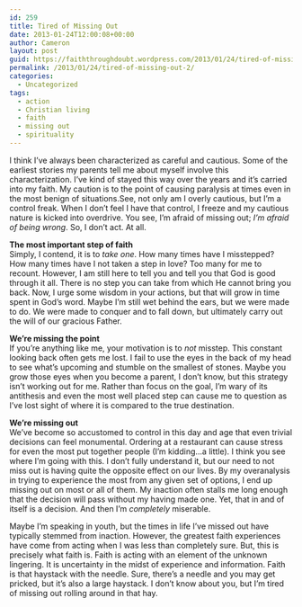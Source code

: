 ```yaml
---
id: 259
title: Tired of Missing Out
date: 2013-01-24T12:00:08+00:00
author: Cameron
layout: post
guid: https://faiththroughdoubt.wordpress.com/2013/01/24/tired-of-missing-out/
permalink: /2013/01/24/tired-of-missing-out-2/
categories:
  - Uncategorized
tags:
  - action
  - Christian living
  - faith
  - missing out
  - spirituality
---
```

I think I’ve always been characterized as careful and cautious. Some of the earliest stories my parents tell me about myself involve this characterization. I’ve kind of stayed this way over the years and it’s carried into my faith. My caution is to the point of causing paralysis at times even in the most benign of situations.See, not only am I overly cautious, but I’m a control freak. When I don’t feel I have that control, I freeze and my cautious nature is kicked into overdrive. You see, I’m afraid of missing out; _I’m afraid of being wrong_. So, I don’t act. At all.

**The most important step of faith**  
Simply, I contend, it is to _take one_. How many times have I misstepped? How many times have I not taken a step in love? Too many for me to recount. However, I am still here to tell you and tell you that God is good through it all. There is no step you can take from which He cannot bring you back. Now, I urge some wisdom in your actions, but that will grow in time spent in God’s word. Maybe I’m still wet behind the ears, but we were made to do. We were made to conquer and to fall down, but ultimately carry out the will of our gracious Father.

**We’re missing the point**  
If you’re anything like me, your motivation is to _not_ misstep. This constant looking back often gets me lost. I fail to use the eyes in the back of my head to see what’s upcoming and stumble on the smallest of stones. Maybe you grow those eyes when you become a parent, I don’t know, but this strategy isn’t working out for me. Rather than focus on the goal, I’m wary of its antithesis and even the most well placed step can cause me to question as I’ve lost sight of where it is compared to the true destination.

**We’re missing out**  
We’ve become so accustomed to control in this day and age that even trivial decisions can feel monumental. Ordering at a restaurant can cause stress for even the most put together people (I’m kidding…a little). I think you see where I’m going with this. I don’t fully understand it, but our need to not miss out is having quite the opposite effect on our lives. By my overanalysis in trying to experience the most from any given set of options, I end up missing out on most or all of them. My inaction often stalls me long enough that the decision will pass without my having made one. Yet, that in and of itself is a decision. And then I’m _completely_ miserable.

Maybe I’m speaking in youth, but the times in life I’ve missed out have typically stemmed from inaction. However, the greatest faith experiences have come from acting when I was less than completely sure. But, this is precisely what faith is. Faith is acting with an element of the unknown lingering. It is uncertainty in the midst of experience and information. Faith is that haystack with the needle. Sure, there’s a needle and you may get pricked, but it’s also a large haystack. I don’t know about you, but I’m tired of missing out rolling around in that hay.